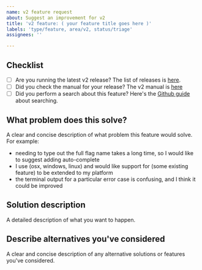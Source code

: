 ```yaml
---
name: v2 feature request
about: Suggest an improvement for v2
title: 'v2 feature: ( your feature title goes here )'
labels: 'type/feature, area/v2, status/triage'
assignees: ''

---
```


## Checklist

* [ ] Are you running the latest v2 release? The list of releases is [here](https://github.com/urfave/cli/releases).
* [ ] Did you check the manual for your release? The v2 manual is [here](https://github.com/urfave/cli/blob/master/docs/v2/manual.md)
* [ ] Did you perform a search about this feature? Here's the [Github guide](https://help.github.com/en/github/managing-your-work-on-github/using-search-to-filter-issues-and-pull-requests) about searching.

## What problem does this solve?

A clear and concise description of what problem this feature would solve. For example:

- needing to type out the full flag name takes a long time, so I would like to suggest adding auto-complete
- I use (osx, windows, linux) and would like support for (some existing feature) to be extended to my platform
- the terminal output for a particular error case is confusing, and I think it could be improved

## Solution description

A detailed description of what you want to happen.

## Describe alternatives you've considered

A clear and concise description of any alternative solutions or features you've considered.

